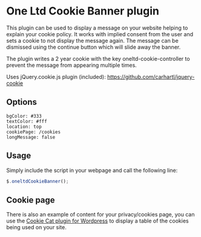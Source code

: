 # One Ltd Cookie Banner plugin

This plugin can be used to display a message on your website helping to explain your cookie policy. It works with implied consent from the user and sets a cookie to not display the message again. The message can be dismissed using the continue button which will slide away the banner.

The plugin writes a 2 year cookie with the key oneltd-cookie-controller to prevent the message from appearing multiple times. 

Uses jQuery.cookie.js plugin (included): https://github.com/carhartl/jquery-cookie

## Options

```javascipt
bgColor: #333
textColor: #fff
location: top
cookiePage: /cookies
longMessage: false
```

## Usage

Simply include the script in your webpage and call the following line:

```javascript
$.oneltdCookieBanner();
```

## Cookie page

There is also an example of content for your privacy/cookies page, you can use the [Cookie Cat plugin for Wordpress](http://wordpress.org/extend/plugins/cookie-cat/) to display a table of the cookies being used on your site.